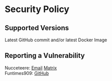 # Security Policy

## Supported Versions

Latest GitHub commit and/or latest Docker Image

## Reporting a Vulnerability

Nucceteere: [Email](mailto:ruzgar@nucceteere.xyz) [Matrix](https://matrix.to/#/@nucceteere:matrix.org)  
Funtimes909: [GitHub](https://github.com/Funtimes909)

